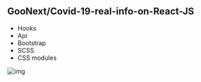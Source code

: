 ## GooNext/Covid-19-real-info-on-React-JS

- Hooks
- Api
- Bootstrap
- SCSS
- CSS modules

![img](https://i.ibb.co/8545cVq/Screenshot-2.png)
